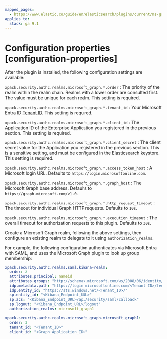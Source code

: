 ```yaml
---
mapped_pages:
  - https://www.elastic.co/guide/en/elasticsearch/plugins/current/ms-graph-authz-configure-elastic.html
applies_to:
  stack: ga 9.1
---
```


# Configuration properties [configuration-properties]

After the plugin is installed, the following configuration settings are
available:

`xpack.security.authc.realms.microsoft_graph.*.order`
:   The priority of the realm within the realm chain. Realms with a lower order
are consulted first. The value must be unique for each realm. This setting is
required.

`xpack.security.authc.realms.microsoft_graph.*.tenant_id`
:   Your Microsoft Entra
ID [Tenant ID](https://learn.microsoft.com/en-us/entra/fundamentals/how-to-find-tenant).
This setting is required.

`xpack.security.authc.realms.microsoft_graph.*.client_id`
:   The Application ID of the Enterprise Application you registered in the
previous section. This setting is required.

`xpack.security.authc.realms.microsoft_graph.*.client_secret`
:   The client secret value for the Application you registered in the previous
section. This is a sensitive setting, and must be configured in the
Elasticsearch keystore. This setting is required.

`xpack.security.authc.realms.microsoft_graph.*.access_token_host`
:   A Microsoft login URL. Defaults to `https://login.microsoftonline.com`.

`xpack.security.authc.realms.microsoft_graph.*.graph_host`
:   The Microsoft Graph base address. Defaults to
`https://graph.microsoft.com/v1.0`.

`xpack.security.authc.realms.microsoft_graph.*.http_request_timeout`
:   The timeout for individual Graph HTTP requests. Defaults to `10s`.

`xpack.security.authc.realms.microsoft_graph.*.execution_timeout`
:   The overall timeout for authorization requests to this plugin. Defaults to
`30s`.

Create a Microsoft Graph realm, following the above settings, then configure an
existing realm to delegate to it using `authorization_realms`.

For example, the following configuration authenticates via Microsoft Entra with
SAML, and uses the Microsoft Graph plugin to look up group membership:

```yaml
xpack.security.authc.realms.saml.kibana-realm:
  order: 2
  attributes.principal: nameid
  attributes.groups: "http://schemas.microsoft.com/ws/2008/06/identity/claims/groups"
  idp.metadata.path: "https://login.microsoftonline.com/<Tenant ID>/federationmetadata/2007-06/federationmetadata.xml?appid=<Application_ID>"
  idp.entity_id: "https://sts.windows.net/<Tenant_ID>/"
  sp.entity_id: "<Kibana_Endpoint_URL>"
  sp.acs: "<Kibana_Endpoint_URL>/api/security/saml/callback"
  sp.logout: "<Kibana_Endpoint_URL>/logout"
  authorization_realms: microsoft_graph1

xpack.security.authc.realms.microsoft_graph.microsoft_graph1:
  order: 3
  tenant_id: "<Tenant_ID>"
  client_id: "<Graph_Application_ID>"
```
